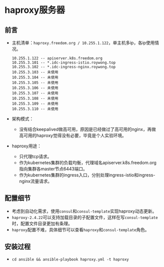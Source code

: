 # haproxy服务器


## 前言
- 主机清单：`haproxy.freedom.org / 10.255.1.122`，单主机多ip，各ip使用情况。
  ```
  10.255.1.122 -- apiserver.k8s.freedom.org
  10.255.3.101 -- *.idc-ingress-istio.roywong.top
  10.255.3.102 -- *.idc-ingress-nginx.roywong.top
  10.255.3.103 -- 未使用
  10.255.3.104 -- 未使用
  10.255.3.105 -- 未使用
  10.255.3.106 -- 未使用
  10.255.3.107 -- 未使用
  10.255.3.108 -- 未使用
  10.255.3.109 -- 未使用
  10.255.3.110 -- 未使用
  ```


- 架构模式：
  - 没有结合keepalived做高可用，原因是已经做过了高可用的nginx，再做高可用的haproxy觉得没有必要，毕竟是个人实验环境。

- haproxy用途：
  - 只代理tcp请求。
  - 作为kubernetes集群的负载均衡，代理域名apiserver.k8s.freedom.org指向集群各master节点6443端口。
  - 作为kubernetes集群的ingress入口，分别处理ingress-istio和ingress-nginx流量请求。


## 配置细节
- 考虑到自动化需求，使用`consul`和`consul-template`实现haproxy动态更新。
- `haproxy-2.4.22`可以支持加载目录的子配置文件，这样在写`consul-template`时，配置文件目录更加有条理。
- `haproxy`配置不难，具体细节可以查看`haproxy`和`consul-template`角色。


## 安装过程
- `cd ansible && ansible-playbook haproxy.yml -t haproxy`